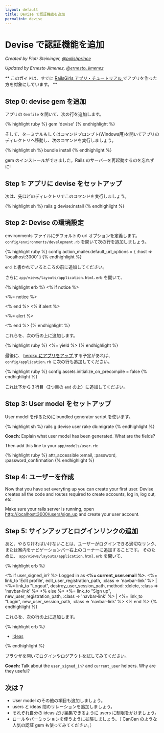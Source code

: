 ```yaml
---
layout: default
title: Devise で認証機能を追加
permalink: devise
---
```


# Devise で認証機能を追加

*Created by Piotr Steininger, [@polishprince](https://twitter.com/polishprince)*

*Updated by Ernesto Jimenez, [@ernesto_jimenez](https://twitter.com/ernesto_jimenez)*

** このガイドは、すでに [ RailsGirls アプリ・チュートリアル ](/app) でアプリを作った方を対象にしています。 **



## Step 0: devise gem を追加

アプリの `Gemfile` を開いて、次の行を追加します。

{% highlight ruby %}
gem 'devise'
{% endhighlight %}

そして、ターミナルもしくはコマンドプロンプト(Windows用)を開いてアプリのディレクトリへ移動し、次のコマンドを実行しましょう。

{% highlight sh %}
bundle install
{% endhighlight %}

gem のインストールができました。Rails のサーバーを再起動するのを忘れずに!


## Step 1: アプリに devise をセットアップ

次は、先ほどのディレクトリでこのコマンドを実行しましょう。

{% highlight sh %}
rails g devise:install
{% endhighlight %}

## Step 2: Devise の環境設定

environments ファイルにデフォルトの url オプションを定義します。
`config/environments/development.rb` を開いて次の行を追加しましょう。

{% highlight ruby %}
   config.action_mailer.default_url_options = { :host => 'localhost:3000' }
{% endhighlight %}

`end` と書かれているところの前に追加してください。

さらに `app/views/layouts/application.html.erb` を開いて、

{% highlight erb %}
<% if notice %>
  <p class="alert alert-notice"><%= notice %></p>
<% end %>
<% if alert %>
  <p class="alert alert-error"><%= alert %></p>
<% end %>
{% endhighlight %}

これらを、次の行の上に追加します。

{% highlight ruby %}
   <%= yield %>
{% endhighlight %}

最後に、 [ heroku にアプリをアップ ](/heroku) する予定があれば、 `config/application.rb` に次の行も追加してください。

{% highlight ruby %}
  config.assets.initialize_on_precompile = false
{% endhighlight %}

これは下から３行目（2つ目の `end` の上）に追加してください。

## Step 3: User model をセットアップ

User model を作るために bundled generator script を使います。

{% highlight sh %}
   rails g devise user
   rake db:migrate
{% endhighlight %}

**Coach:** Explain what user model has been generated. What are the
fields?

Then add this line to your `app/models/user.rb`:

{% highlight ruby %}
attr_accessible :email, :password, :password_confirmation
{% endhighlight %}

## Step 4: ユーザーを作成

Now that you have set everyting up you can create your first user. Devise creates all the code and routes required to create accounts, log in, log out, etc.

Make sure your rails server is running, open [http://localhost:3000/users/sign_up](http://localhost:3000/users/sign_up) and create your user account.

## Step 5: サインアップとログインリンクの追加

あと、やらなければいけないことは、ユーザーがログインできる適切なリンク、または案内をナビゲーションバー右上のコーナーに追加することです。
そのために、 `app/views/layouts/application.html.erb` を開いて、

{% highlight erb %}
<p class="navbar-text pull-right">
<% if user_signed_in? %>
  Logged in as <strong><%= current_user.email %></strong>.
  <%= link_to 'Edit profile', edit_user_registration_path, :class => 'navbar-link' %> |
  <%= link_to "Logout", destroy_user_session_path, method: :delete, :class => 'navbar-link'  %>
<% else %>
  <%= link_to "Sign up", new_user_registration_path, :class => 'navbar-link'  %> |
  <%= link_to "Login", new_user_session_path, :class => 'navbar-link'  %>
<% end %>
{% endhighlight %}

これらを、次の行の上に追加します。

{% highlight erb %}
<ul class="nav">
  <li class="active"><a href="/ideas">Ideas</a></li>
</ul>
{% endhighlight %}

ブラウザを開いてログインやログアウトを試してみてください。

**Coach:** Talk about the `user_signed_in?` and `current_user` helpers. Why are they useful?

## 次は？

* User model のその他の項目も追加しましょう。
* users と ideas 間のリレーションを追加しましょう。
* それぞれ自分の ideas だけ編集できるように users に制限をかけましょう。
* ロールやパーミッションを使うように拡張しましょう。（ CanCan のような人気の認証 gem も使ってみてください。）


